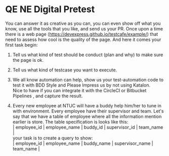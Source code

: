 # QE NE Digital Pretest

  You can answer it as creative as you can, you can even show off what you know, use all the tools that you like, and send us your PR.
Once upon a time there is a web page (https://devexpress.github.io/testcafe/example/) that need to assess how cool is the quality of the page. And here it comes your first task begin:


1. Tell us what kind of test should be conduct (plan and why) to make sure the page is ok.


2. Tell us what kind of testcase you want to execute.


3. We all know automation can help, show us your test-automation code to test it with BDD Style and Please Impress us by not using Katalon. <BR>
   Nice to have if you can integrate it with the CircleCI or Bitbucket Pipelines , and capture the result.


4. Every new employee at NTUC will have a buddy help him/her to tune in with environment. Every employee have their supervisor and team. Let's say that we have a table of employee where all the information mention earlier is store. The table specification is looks like this:<BR>
| employee_id | employee_name | buddy_id | supervisor_id | team_name |<BR>
your task is to create a query to show:<BR>
| employee_id | employee_name | buddy_name | supervisor_name | team_name |
